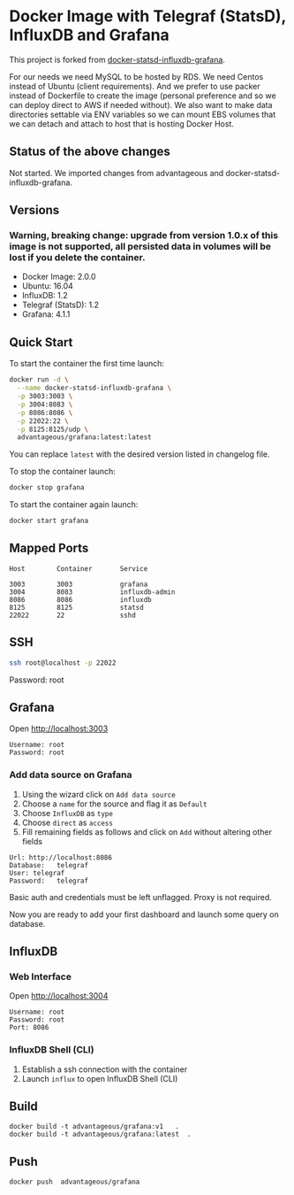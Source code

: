 # Docker Image with Telegraf (StatsD), InfluxDB and Grafana


This project is forked from [docker-statsd-influxdb-grafana](https://github.com/samuelebistoletti/docker-statsd-influxdb-grafana).

For our needs we need MySQL to be hosted by RDS.
We need Centos instead of Ubuntu (client requirements).
And we prefer to use packer instead of Dockerfile to create the image (personal preference and so we can deploy direct to AWS if needed without).
We also want to make data directories settable via ENV variables so we can mount EBS volumes that we can detach and attach to host that is hosting Docker Host.

## Status of the above changes
Not started.
We imported changes from advantageous and docker-statsd-influxdb-grafana.



## Versions

### Warning, breaking change: upgrade from version 1.0.x of this image is not supported, all persisted data in volumes will be lost if you delete the container.

* Docker Image:      2.0.0
* Ubuntu:            16.04
* InfluxDB:          1.2
* Telegraf (StatsD): 1.2
* Grafana:           4.1.1

## Quick Start

To start the container the first time launch:

```sh
docker run -d \
  --name docker-statsd-influxdb-grafana \
  -p 3003:3003 \
  -p 3004:8083 \
  -p 8086:8086 \
  -p 22022:22 \
  -p 8125:8125/udp \
  advantageous/grafana:latest:latest
```

You can replace `latest` with the desired version listed in changelog file.

To stop the container launch:

```sh
docker stop grafana
```

To start the container again launch:

```sh
docker start grafana
```

## Mapped Ports

```
Host		Container		Service

3003		3003			grafana
3004		8083			influxdb-admin
8086		8086			influxdb
8125		8125			statsd
22022		22				sshd
```
## SSH

```sh
ssh root@localhost -p 22022
```
Password: root

## Grafana

Open <http://localhost:3003>

```
Username: root
Password: root
```

### Add data source on Grafana

1. Using the wizard click on `Add data source`
2. Choose a `name` for the source and flag it as `Default`
3. Choose `InfluxDB` as `type`
4. Choose `direct` as `access`
5. Fill remaining fields as follows and click on `Add` without altering other fields

```
Url: http://localhost:8086
Database:	telegraf
User: telegraf
Password:	telegraf
```

Basic auth and credentials must be left unflagged. Proxy is not required.

Now you are ready to add your first dashboard and launch some query on database.

## InfluxDB

### Web Interface

Open <http://localhost:3004>

```
Username: root
Password: root
Port: 8086
```

### InfluxDB Shell (CLI)

1. Establish a ssh connection with the container
2. Launch `influx` to open InfluxDB Shell (CLI)

## Build

```
docker build -t advantageous/grafana:v1   .
docker build -t advantageous/grafana:latest  .
```

## Push
```
docker push  advantageous/grafana
```
